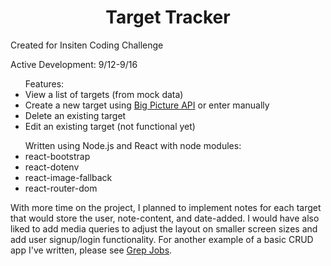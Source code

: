 <html>
    <h1 style="text-align: center">Target Tracker</h1>
    <p>Created for Insiten Coding Challenge</p>
    <p>Active Development: 9/12-9/16</p>
    <ul>Features:
        <li>View a list of targets (from mock data)</li>
        <li>Create a new target using <a href="https://bigpicture.io/docs/api/#introduction">Big Picture API</a> or enter manually</li>
        <li>Delete an existing target</li>
        <li>Edit an existing target (not functional yet)</li>
    </ul>
    <ul>Written using Node.js and React with node modules:
        <li>react-bootstrap</li>
        <li>react-dotenv</li>
        <li>react-image-fallback</li>
        <li>react-router-dom</li>
    </ul>
    <p>With more time on the project, I planned to implement notes for each target that would store the user, note-content, and date-added. I would have also liked to add media queries to adjust the layout on smaller screen sizes and add user signup/login functionality. For another example of a basic CRUD app I've written, please see <a href="https://github.com/natelee3/grep-jobs">Grep Jobs</a>.</p>
</html>



